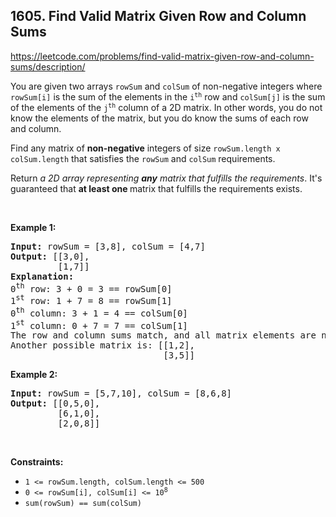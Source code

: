 ## 1605. Find Valid Matrix Given Row and Column Sums

<https://leetcode.com/problems/find-valid-matrix-given-row-and-column-sums/description/>

<div class="elfjS" data-track-load="description_content"><p>You are given two arrays <code>rowSum</code> and <code>colSum</code> of non-negative integers where <code>rowSum[i]</code> is the sum of the elements in the <code>i<sup>th</sup></code> row and <code>colSum[j]</code> is the sum of the elements of the <code>j<sup>th</sup></code> column of a 2D matrix. In other words, you do not know the elements of the matrix, but you do know the sums of each row and column.</p>

<p>Find any matrix of <strong>non-negative</strong> integers of size <code>rowSum.length x colSum.length</code> that satisfies the <code>rowSum</code> and <code>colSum</code> requirements.</p>

<p>Return <em>a 2D array representing <strong>any</strong> matrix that fulfills the requirements</em>. It's guaranteed that <strong>at least one </strong>matrix that fulfills the requirements exists.</p>

<p>&nbsp;</p>
<p><strong class="example">Example 1:</strong></p>

<pre><strong>Input:</strong> rowSum = [3,8], colSum = [4,7]
<strong>Output:</strong> [[3,0],
         [1,7]]
<strong>Explanation:</strong>
0<sup>th</sup> row: 3 + 0 = 3 == rowSum[0]
1<sup>st</sup> row: 1 + 7 = 8 == rowSum[1]
0<sup>th</sup> column: 3 + 1 = 4 == colSum[0]
1<sup>st</sup> column: 0 + 7 = 7 == colSum[1]
The row and column sums match, and all matrix elements are non-negative.
Another possible matrix is: [[1,2],
                             [3,5]]
</pre>

<p><strong class="example">Example 2:</strong></p>

<pre><strong>Input:</strong> rowSum = [5,7,10], colSum = [8,6,8]
<strong>Output:</strong> [[0,5,0],
         [6,1,0],
         [2,0,8]]
</pre>

<p>&nbsp;</p>
<p><strong>Constraints:</strong></p>

<ul>
 <li><code>1 &lt;= rowSum.length, colSum.length &lt;= 500</code></li>
 <li><code>0 &lt;= rowSum[i], colSum[i] &lt;= 10<sup>8</sup></code></li>
 <li><code>sum(rowSum) == sum(colSum)</code></li>
</ul>
</div>
